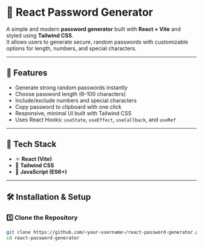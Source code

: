# 🔐 React Password Generator

A simple and modern **password generator** built with **React + Vite** and styled using **Tailwind CSS**.  
It allows users to generate secure, random passwords with customizable options for length, numbers, and special characters.

---

## 🚀 Features

- Generate strong random passwords instantly  
- Choose password length (6–100 characters)  
- Include/exclude numbers and special characters  
- Copy password to clipboard with one click  
- Responsive, minimal UI built with Tailwind CSS  
- Uses React Hooks: `useState`, `useEffect`, `useCallback`, and `useRef`

---

## 🧠 Tech Stack

- ⚛️ **React (Vite)**
- 🎨 **Tailwind CSS**
- 🧩 **JavaScript (ES6+)**

---

## 🛠️ Installation & Setup

### 1️⃣ Clone the Repository
```bash
git clone https://github.com/<your-username>/react-password-generator.git
cd react-password-generator
